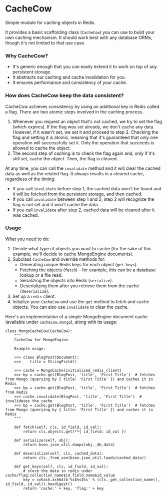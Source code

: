 # CacheCow

Simple module for caching objects in Redis.

It provides a basic scaffolding class (`CacheCow`) you can use to build your own caching mechanism. It should work best with any database ORMs, though it's not limited to that use case.

### Why CacheCow?

* It's generic enough that you can easily extend it to work on top of any persistent storage.
* It abstracts out caching and cache invalidation for you.
* It ensures performance and consistency of your cache.

### How does CacheCow keep the data consistent?

CacheCow achieves consistency by using an additional key in Redis called a flag.
There are two atomic steps involved in the caching process.

1. Whenever you request an object that's not cached, we try to set the flag (which
expires). If the flag was set already, we don't cache any data. However, if it
wasn't set, we set it and proceed to step 2. Checking the flag and setting it
is atomic, meaning that it's guaranteed that only one operation will successfully
set it. Only the operation that succeeds is allowed to cache the object.
2. The second step of caching is to check the flag again and, only if it's still set,
cache the object. Then, the flag is cleared.

At any time, you can call the `invalidate` method and it will clear the cached data
as well as the related flag. It always results in a cleared cache, regardless of the timing:
* If you call `invalidate` before step 1, the cached data won't be found and it will be fetched from the persistent storage, and then cached.
* If you call `invalidate` between step 1 and 2, step 2 will recognize the flag is not set and it won't cache the data.
* If you call `invalidate` after step 2, cached data will be cleared after it was cached.

### Usage

What you need to do:

1. Decide what type of objects you want to cache (for the sake of this example, we'll decide to cache MongoEngine documents).
1. Subclass `CacheCow` and override methods for:
    * Generating unique Redis keys for each object (`get_keys`).
    * Fetching the objects (`fetch`) - for example, this can be a database lookup or a file read.
    * Serializing the objects into Redis (`serialize`).
    * Deserializing them after you retrieve them from the cache (`deserialize`).
1. Set up a `redis` client.
1. Initialize your `CacheCow` and use the `get` method to fetch and cache objects. You can also use `invalidate` to clear the cache.

Here's an implementation of a simple MongoEngine document cache (available under `cachecow.mongo`), along with its usage:

```
class MongoCacheCow(CacheCow):
    """
    CacheCow for MongoEngine.

    Example usage:

    >>> class BlogPost(Document):
    >>>    title = StringField()

    >>> cache = MongoCache(initialized_redis_client)
    >>> bp = cache.get(BlogPost, 'title', 'First Title')  # fetches from Mongo (querying by { title: 'First Title' }) and caches it in Redis
    >>> bp = cache.get(BlogPost, 'title', 'First Title')  # fetches from Redis
    >>> cache.invalidate(BlogPost, 'title', 'First Title')  # invalidates the cache
    >>> bp = cache.get(BlogPost, 'title', 'First Title')  # fetches from Mongo (querying by { title: 'First Title' }) and caches it in Redis
    """

    def fetch(self, cls, id_field, id_val):
        return cls.objects.get(**{ id_field: id_val })

    def serialize(self, obj):
        return bson.json_util.dumps(obj._db_data)

    def deserialize(self, cls, cached_data):
        return cls._from_son(bson.json_util.loads(cached_data))

    def get_keys(self, cls, id_field, id_val):
        # store the data in redis under cache/flag:collection_name$id_field_name$id_value
        key = xxhash.xxh64(b'%s$%s$%s' % (cls._get_collection_name(), id_field, id_val)).hexdigest()
        return 'cache:' + key, 'flag:' + key
```

